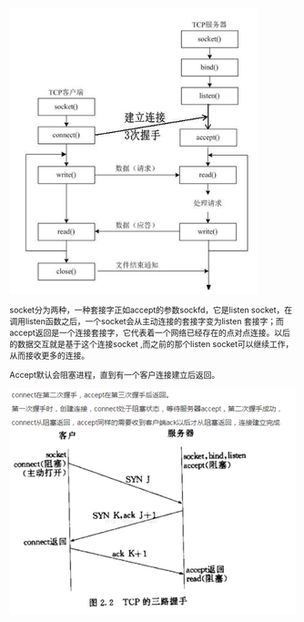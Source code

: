![img](./img/1169746-20181001222742129-1182603054.png)

socket分为两种，一种套接字正如accept的参数sockfd，它是listen socket，在调用listen函数之后，一个socket会从主动连接的套接字变为listen 套接字；而accept返回是一个连接套接字，它代表着一个网络已经存在的点对点连接。以后的数据交互就是基于这个连接socket ,而之前的那个listen socket可以继续工作，从而接收更多的连接。

Accept默认会阻塞进程，直到有一个客户连接建立后返回。

![img](./img/1169746-20181001231741928-751354816.png)
